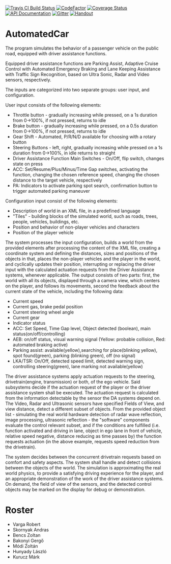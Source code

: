 [![Travis CI Build Status](https://travis-ci.org/SzFMV2018-Tavasz/AutomatedCar.svg?branch=master)](https://travis-ci.org/SzFMV2018-Tavasz/AutomatedCar)
[![CodeFactor](https://www.codefactor.io/repository/github/szfmv2018-tavasz/automatedcar/badge)](https://www.codefactor.io/repository/github/szfmv2018-tavasz/automatedcar)
[![Coverage Status](https://coveralls.io/repos/github/SzFMV2018-Tavasz/AutomatedCar/badge.svg?branch=master)](https://coveralls.io/github/SzFMV2018-Tavasz/AutomatedCar?branch=master)
[![API Documentation](https://img.shields.io/badge/docs-stable-blue.svg)](https://szfmv2018-tavasz.github.io/AutomatedCar/javadoc/)
[![Gitter](https://img.shields.io/badge/chat-on%20gitter-ff69b4.svg)](https://gitter.im/szfmv2018-tavasz/Lobby?utm_source=share-link&utm_medium=link&utm_campaign=share-link)
[![Handout](https://img.shields.io/badge/handout-wiki-yellow.svg)](https://github.com/SzFMV2018-Tavasz/AutomatedCar/wiki)


# AutomatedCar

The program simulates the behavior of a passenger vehicle on the public road, equipped with driver assistance functions.

Equipped driver assistance functions are Parking Assist, Adaptive Cruise Control with Automated Emergency Braking and Lane Keeping Assistance with Traffic Sign Recognition, based on Ultra Sonic, Radar and Video sensors, respectively.

The inputs are categorized into two separate groups: user input, and configuration.

User input consists of the following elements:
 - Throttle button - gradually increasing while pressed, on a 1s duration from 0->100%, if not pressed, returns to idle
 - Brake  button - gradually increasing while pressed, on a 0.5s duration from 0->100%, if not pressed, returns to idle
 - Gear Shift - Automated, P/R/N/D available for choosing with a rotary button
 - Steering Buttons - left, right, gradually increasing while pressed on a 1s duration from 0->100%, in idle returns to straight
 - Driver Assistance Function Main Switches - On/Off, flip switch, changes state on press
 - ACC: Set/Resume/Plus/Minus/Time Gap switches, activating the function, changing the chosen reference speed, changing the chosen distance to the target vehicle, respectively
 - PA: Indicators to activate parking spot search, confirmation button to trigger automated parking maneuver

Configuration input consist of the following elements:
 - Description of world in an XML file, in a predefined language
 - "Tiles" - building blocks of the simulated world, such as roads, trees, people, vehicles, buildings, etc.
 - Position and behavior of non-player vehicles and characters
 - Position of the player vehicle

The system processes the input configuration, builds a world from the provided elements after processing the content of the XML file, creating a coordinate system and defining the distances, sizes and positions of the objects in that, places the non-player vehicles and the player in the world, and cyclically updates their position, interrupting or replacing the driver input with the calculated actuation requests from the Driver Assistance systems, whenever applicable. The output consists of two parts: first, the world with all its objects, displayed through a camera view, which centers on the player, and follows its movements, second the feedback about the current state of the vehicle, including the following data:
 - Current speed
 - Current gas, brake pedal position
 - Current steering wheel angle
 - Current gear
 - Indicator status
 - ACC: Set Speed, Time Gap level, Object detected (boolean), main status(on/off/controlling)
 - AEB: on/off status, visual warning signal (Yellow: probable collision, Red: automated braking active)
 - Parking assist: available(yellow),searching for place(blinking yellow), spot found(green), parking (blinking green), off (no signal)
 - LKA/TSR: On/Off, detected speed limit, detected warning sign, controlling steering(green), lane marking not available(yellow)

The driver assistance systems apply actuation requests to the steering, drivetrain(engine, transmission) or both, of the ego vehicle. Said subsystems decide if the actuation request of the player or the driver assistance system shall be executed. The actuation request is calculated from the information detectable by the sensor the DA systems depend on. The Video, Radar and Ultrasonic sensors have specified Fields of View, and view distance, detect a different subset of objects. From the provided object list - simulating the real world hardware detection of radar wave reflection, image processing, ultrasonic reflection - the "software" components evaluate the control relevant subset, and if the conditions are fulfilled (i.e. function activated and driving in lane, object in ego lane in front of vehicle, relative speed negative, distance reducing as time passes by) the function requests actuation (in the above example, requests speed reduction from the drivetrain).

The system decides between the concurrent drivetrain requests based on comfort and safety aspects. The system shall handle and detect collisions between the objects of the world. The simulation is approximating the real world physics, to provide a satisfying driving experience for the player, and an appropriate demonstration of the work of the driver assistance systems. On demand, the field of view of the sensors, and the detected control objects may be marked on the display for debug or demonstration.


# Roster

- Varga Robert
- Skornyak Andras
- Bencs Zoltan
- Bakonyi Gergő
- Módi Zoltán
- Hunyady László
- Kurucz Márk

